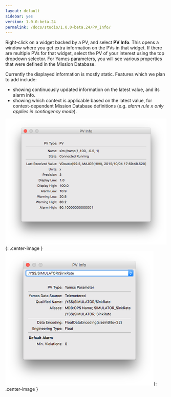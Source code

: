 ```yaml
---
layout: default
sidebar: yes
version: 1.0.0-beta.24
permalink: /docs/studio/1.0.0-beta.24/PV_Info/
---
```


Right-click on a widget backed by a PV, and select **PV Info**. This opens a window where you get extra information on the PVs in that widget. If there are multiple PVs for that widget, select the PV of your interest using the top dropdown selector. For Yamcs parameters, you will see various properties that were defined in the Mission Database. 

Currently the displayed information is mostly static. Features which we plan to add include:

* showing continuously updated information on the latest value, and its alarm info.
* showing which context is applicable based on the latest value, for context-dependent Mission Database definitions (e.g. *alarm rule <tt>x</tt> only applies in contingency mode*).

![PV](/assets/studio/pvinfo-pv.png){: .center-image }
![Parameter Ifo](/assets/studio/pvinfo-para.png){: .center-image }
